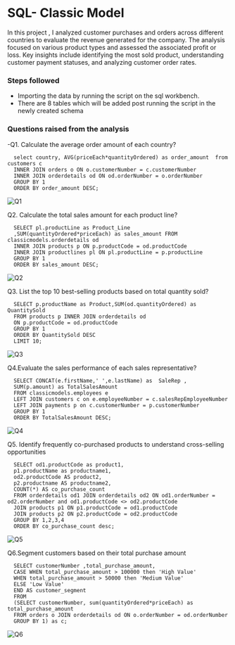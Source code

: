 # SQL- Classic Model 

In this project , I analyzed customer purchases and orders across different countries to evaluate the revenue generated for the company. The analysis focused on various product types and assessed the associated profit or loss. Key insights include identifying the most sold product, understanding customer payment statuses, and analyzing customer order rates.

### Steps followed 

- Importing the data by running the script on the sql workbench.
- There are 8 tables which will be added post running the script in the newly created schema
        
### Questions raised from the analysis 

-Q1. Calculate the average order amount of each country?
    
      select country, AVG(priceEach*quantityOrdered) as order_amount  from customers c 
      INNER JOIN orders o ON o.customerNumber = c.customerNumber
      INNER JOIN orderdetails od ON od.orderNumber = o.orderNumber
      GROUP BY 1
      ORDER BY order_amount DESC;

![Q1](https://github.com/prakashkathait/classicModels_Sql/assets/166843819/ab32d037-31bb-4917-bde7-e0dcceb06d4c)

Q2. Calculate the total sales amount for each product line?
     
      SELECT pl.productLine as Product_Line
      ,SUM(quantityOrdered*priceEach) as sales_amount FROM classicmodels.orderdetails od 
      INNER JOIN products p ON p.productCode = od.productCode
      INNER JOIN productlines pl ON pl.productLine = p.productLine
      GROUP BY 1
      ORDER BY sales_amount DESC;
![Q2](https://github.com/prakashkathait/classicModels_Sql/assets/166843819/7dc48325-10e8-42cf-bdcc-3ab02e0611a3)

Q3. List the top 10 best-selling products based on total quantity sold?
   
      SELECT p.productName as Product,SUM(od.quantityOrdered) as QuantitySold 
      FROM products p INNER JOIN orderdetails od 
      ON p.productCode = od.productCode
      GROUP BY 1
      ORDER BY QuantitySold DESC
      LIMIT 10;

![Q3](https://github.com/prakashkathait/classicModels_Sql/assets/166843819/02ef7cf4-9d5f-4b1a-8bcf-54bf9778101f)

Q4.Evaluate the sales performance of each sales representative?

      SELECT CONCAT(e.firstName,' ',e.lastName) as  SaleRep , 
      SUM(p.amount) as TotalSalesAmount
      FROM classicmodels.employees e 
      LEFT JOIN customers c on e.employeeNumber = c.salesRepEmployeeNumber
      LEFT JOIN payments p on c.customerNumber = p.customerNumber
      GROUP BY 1
      ORDER BY TotalSalesAmount DESC;

![Q4](https://github.com/prakashkathait/classicModels_Sql/assets/166843819/77ce4192-9c88-4d62-b839-095fe010e0b4)

Q5. Identify frequently co-purchased products to understand cross-selling opportunities

      SELECT od1.productCode as product1,
      p1.productName as productname1,
      od2.productCode AS product2,
      p2.productname AS productname2,
      COUNT(*) AS co_purchase_count
      FROM orderdetails od1 JOIN orderdetails od2 ON od1.orderNumber = od2.orderNumber and od1.productCode <> od2.productCode
      JOIN products p1 ON p1.productCode = od1.productCode
      JOIN products p2 ON p2.productCode = od2.productCode
      GROUP BY 1,2,3,4
      ORDER BY co_purchase_count desc;

![Q5](https://github.com/prakashkathait/classicModels_Sql/assets/166843819/d5c1eeda-bfee-4c46-a5db-7019553dfb51)

Q6.Segment customers based on their total purchase amount

      SELECT customerNumber ,total_purchase_amount,
      CASE WHEN total_purchase_amount > 100000 then 'High Value'
      WHEN total_purchase_amount > 50000 then 'Medium Value'
      ELSE 'Low Value'
      END AS customer_segment
      FROM 
      (SELECT customerNumber, sum(quantityOrdered*priceEach) as total_purchase_amount 
      FROM orders o JOIN orderdetails od ON o.orderNumber = od.orderNumber
      GROUP BY 1) as c;

![Q6](https://github.com/prakashkathait/classicModels_Sql/assets/166843819/0080717d-d493-45d9-84c5-83e2f4c8ba3a)

